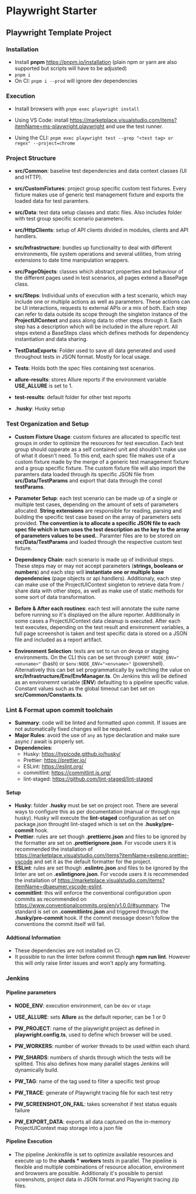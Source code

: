 # Playwright Starter

## Playwright Template Project

### Installation


- Install **pnpm** <https://pnpm.io/installation> (plain npm or yarn are also supported but scripts will have to be adjusted)
- ```pnpm i```
- On CI: ```pnpm i --prod``` will ignore dev dependencies

### Execution

- Install browsers with ```pnpm exec playwright install```

- Using VS Code: install <https://marketplace.visualstudio.com/items?itemName=ms-playwright.playwright> and
use the test runner.

- Using the CLI: ```pnpm exec playwright test --grep "<test tag> or regex" --project=chrome```

### Project Structure

- **src/Common**: baseline test dependencies and data context classes (UI and HTTP).

- **src/CustomFixtures**: project group specific custom test fixtures. Every fixture makes use of generic test management fixture and exports the loaded data for test paramters.

- **src/Data**: test data setup classes and static files. Also includes folder with test group specific scenario parameters.

- **src/HttpClients**: setup of API clients divided in modules, clients and API handlers.

- **src/Infrastructure**: bundles up functionality to deal with different environments, file system operations and several utilities, from string extensions to date time manipulation wrappers.

- **src/PageObjects**: classes which abstract properties and behaviour of the different pages used in test scenarios, all pages extend a BasePage class.

- **src/Steps**: Individual units of execution with a test scenario, which may include one or multiple actions as well as parameters. These actions can be UI interactions, requests to external APIs or a mix of both. Each step can refer to data outside its scope through the singleton instance of the **ProjectUIContext** and pass along data to other steps through it. Each step has a description which will be included in the allure report. All steps extend a BaseSteps class which defines methods for dependency instantiation and data sharing.

- **TestDataExports**: Folder used to save all data generated and used throughout tests in JSON format. Mostly for local usage.

- **Tests**: Holds both the spec files containing test scenarios.

- **allure-results**: stores Allure reports if the environment variable **USE_ALLURE** is set to 1.

- **test-results**: default folder for other test reports

- **.husky**: Husky setup

### Test Organization and Setup

- **Custom Fixture Usage**: custom fixtures are allocated to specific test groups in order to optimize the resources for test execution. Each test group should opperate as a self contained unit and shouldn't make use of what it doesn't need. To this end, each spec file makes use of a custom fixture made by the merge of a generic test management fixture and a group specific fixture. The custom fixture file will also import the paramters data loaded through its specific JSON file from **src/Data/TestParams** and export that data through the const **testParams**.

- **Parameter Setup**: each test scenario can be made up of a single or multiple test cases, depending on the amount of sets of parameters allocated. **String extensions** are responsible for reading, parsing and building the specific test case based on the array of parameters sets provided. **The convention is to allocate a specific JSON file to each spec file which in turn uses the test description as the key to the array of parameters values to be used.**. Paramter files are to be stored on **src/Data/TestParams** and loaded through the respective custom test fixture.

- **Dependency Chain**: each scenario is made up of individual steps. These steps may or may not accept parameters (**strings, booleans or numbers**) and each step will **instantiate one or multiple base dependencies** (page objects or api handlers). Additionaly, each step can make use of the ProjectUIContext singleton to retrieve data from / share data with other steps, as well as make use of static methods for some sort of data transformation.

- **Before & After each routines**: each test will annotate the suite name before running so it's displayed on the allure reporter. Additionally in some cases a ProjectUIContext data cleanup is executed. After each test executes, depending on the test result and environment variables, a full page screenshot is taken and test specific data is stored on a JSON file and included as a report artifact.

- **Environment Selection**: tests are set to run on devqa or staging environments. On the CLI this can be set through ```EXPORT NODE_ENV="<envname>"``` (bash) or ```$env:NODE_ENV="<envname>"``` (powershell). Alternatively this can bet set programmatically by switching the value on **src/Infrastructure/Env/EnvManager.ts**. On Jenkins this will be defined as an environemnt variable (**ENV**) defaulting to a pipeline specific value. Constant values such as the global timeout can bet set on **src/Common/Constants.ts**.

### Lint & Format upon commit toolchain
  
- **Summary**: code will be linted and formatted upon commit. If issues are not automatically fixed changes will be required.
- **Major Rules**: avoid the use of ```any``` as type declaration and make sure async / await is properly set.
- **Dependencies**:
  - Husky: <https://typicode.github.io/husky/>
  - Prettier: <https://prettier.io/>
  - ESLint: <https://eslint.org/>
  - commitlint: <https://commitlint.js.org/>
  - lint-staged: <https://github.com/lint-staged/lint-staged>

#### Setup
  
- **Husky**: folder **.husky** must be set on project root. There are several ways to configure this as per documentation (manual or through npx husky). Husky will execute the **lint-staged** configuration as set on package.json throught lint-staged which is set on the **.husky/pre-commit** hook.
- **Prettier**: rules are set though **.prettierrc.json** and files to be ignored by the formatter are set on **.prettierignore.json**. For vscode users it is recommended the installation of <https://marketplace.visualstudio.com/items?itemName=esbenp.prettier-vscode> and set it as the default formatter for the project.
- **ESLint**: rules are set though **.eslintrc.json** and files to be ignored by the linter are set on **.eslintignore.json**. For vscode users it is recommended the installation of <https://marketplace.visualstudio.com/items?itemName=dbaeumer.vscode-eslint>.
- **commitlint**: this will enforce the conventional configuration upon commits as recommended on <https://www.conventionalcommits.org/en/v1.0.0/#summary>. The standard is set on **.commitlintrc.json** and triggered through the **.husky/pre-commit** hook. If the commit message doesn't follow the conventions the commit itself will fail.

#### Addtional Information

- These dependencies are not installed on CI.
- It possible to run the linter before commit through **npm run lint**. However this will only raise linter issues and won't apply any formatting.

### Jenkins

#### Pipeline parameters

- **NODE_ENV**: execution environment, can be ```dev``` or ```stage```

- **USE_ALLURE**: sets **Allure** as the default reporter, can be 1 or 0

- **PW_PROJECT**: name of the playwright project as defined in **playwright.config.ts**, used to define which browser will be used.

- **PW_WORKERS**: number of worker threads to be used within each shard.

- **PW_SHARDS**: numbers of shards through which the tests will be splitted. This also defines how many parallel stages Jenkins will
dynamically build.

- **PW_TAG**: name of the tag used to filter a specific test group

- **PW_TRACE**: generate of Playwright tracing file for each test retry

- **PW_SCREENSHOT_ON_FAIL**: takes screenshot if test status equals failure

- **PW_EXPORT_DATA**: exports all data captured on the in-memory ProjectUIContext map storage into a json file

#### **Pipeline Execution**

- The pipeline Jenkinsfile is set to optimize available resources and execute up to the **shards * workers** tests in parallel. The pipeline is flexible and multiple combinations of resource allocation, environment and browsers are possible. Additionaly it's possible to persist screenshots, project data in JSON format and Playwright tracing zip files.  